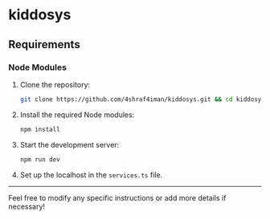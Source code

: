 
# kiddosys

## Requirements

### Node Modules

1. Clone the repository:
   ```bash
   git clone https://github.com/4shraf4iman/kiddosys.git && cd kiddosys
   ```

2. Install the required Node modules:
   ```bash
   npm install
   ```

3. Start the development server:
   ```bash
   npm run dev
   ```

4. Set up the localhost in the `services.ts` file.

---

Feel free to modify any specific instructions or add more details if necessary!
